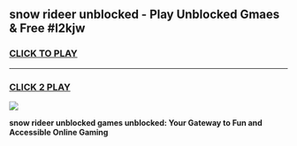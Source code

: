 
## snow rideer unblocked - Play Unblocked Gmaes & Free #l2kjw
<h3>
<a href="https://news.freeplayer.one?title=snow_rideer_unblocked&ref=24F">CLICK TO PLAY</a></h3>
<hr>

<h3>
<a href="https://news.freeplayer.one?title=snow_rideer_unblocked&ref=24F">CLICK 2 PLAY</a>
  
</h3>

<a href="https://news.freeplayer.one?title=snow_rideer_unblocked&ref=24F/"><img src="https://clearcache.store/games.png"></a>


**snow rideer unblocked games unblocked: Your Gateway to Fun and Accessible Online Gaming**
